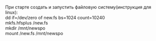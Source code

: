 При старте создать и запустить файловую систему(инструкция для linux):
<br/>
dd if=/dev/zero of new.fs bs=1024 count=10240
  <br/>
mkfs.hfsplus /new.fs
  <br/>
mkdir /mnt/newspo
  <br/>
mount /new.fs /mnt/newspo

